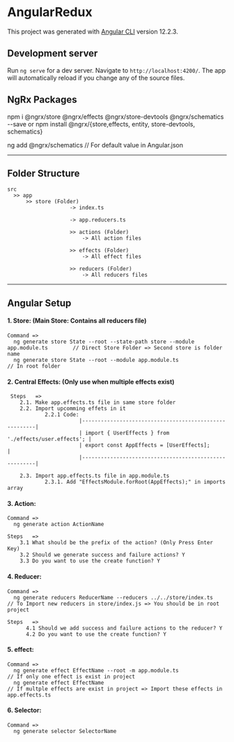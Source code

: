 # AngularRedux

This project was generated with [Angular CLI](https://github.com/angular/angular-cli) version 12.2.3.

## Development server

Run `ng serve` for a dev server. Navigate to `http://localhost:4200/`. The app will automatically reload if you change any of the source files.

## NgRx Packages 
npm i @ngrx/store @ngrx/effects @ngrx/store-devtools @ngrx/schematics --save
or
npm install @ngrx/{store,effects, entity, store-devtools, schematics}

ng add @ngrx/schematics                                                         // For default value in Angular.json
___________________________________________________________________________________________________________________________________________________________________


## Folder Structure
    src 
      >> app 
          >> store (Folder) 
                        -> index.ts
                        
                        -> app.reducers.ts 
                        
                        >> actions (Folder)        
                            -> All action files
                            
                        >> effects (Folder) 
                            -> All effect files
                            
                        >> reducers (Folder) 
                            -> All reducers files
___________________________________________________________________________________________________________________________________________________________________


## Angular Setup 
#### 1. Store: (Main Store: Contains all reducers file) 
    Command => 
      ng generate store State --root --state-path store --module app.module.ts        // Direct Store Folder => Second store is folder name
      ng generate store State --root --module app.module.ts                           // In root folder

#### 2. Central Effects: (Only use when multiple effects exist) 
     Steps   =>
        2.1. Make app.effects.ts file in same store folder
        2.2. Import upcomming effets in it
                2.2.1 Code:
                           |-------------------------------------------------------|
                           | import { UserEffects } from './effects/user.effects'; |
                           | export const AppEffects = [UserEffects];              |
                           |-------------------------------------------------------|
                            
        2.3. Import app.effects.ts file in app.module.ts 
                2.3.1. Add "EffectsModule.forRoot(AppEffects);" in imports array

#### 3. Action:
    Command => 
      ng generate action ActionName
      
    Steps   =>
        3.1 What should be the prefix of the action? (Only Press Enter Key)
        3.2 Should we generate success and failure actions? Y
        3.3 Do you want to use the create function? Y

#### 4. Reducer:
    Command => 
      ng generate reducers ReducerName --reducers ../../store/index.ts                 // To Import new reducers in store/index.js => You should be in root project
      
    Steps   =>
          4.1 Should we add success and failure actions to the reducer? Y
          4.2 Do you want to use the create function? Y

#### 5. effect:
    Command => 
      ng generate effect EffectName --root -m app.module.ts                            // If only one effect is exist in project
      ng generate effect EffectName                                                    // If multple effects are exist in project => Import these effects in app.effects.ts

#### 6. Selector:
    Command => 
      ng generate selector SelectorName
